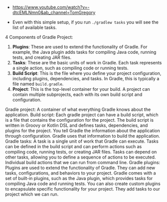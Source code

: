 

- https://www.youtube.com/watch?v=-dtcEMLNmn0&ab_channel=TomGregory

- Even with this simple setup, if you run `./gradlew tasks` you will see the list of available tasks.

4 Components of Gradle Project:
1. **Plugins**: These are used to extend the functionality of Gradle. For example, the Java plugin adds tasks for compiling Java code, running tests, and creating JAR files.
2. **Tasks**: These are the basic units of work in Gradle. Each task represents a single action, such as compiling code or running tests.
3. **Build Script**: This is the file where you define your project configuration, including plugins, dependencies, and tasks. In Gradle, this is typically a file named `build.gradle`.
4. **Project**: This is the top-level container for your build. A project can contain multiple subprojects, each with its own build script and configuration.

[//]: # (5. **Settings File**: This file, typically named `settings.gradle`, is used to define the structure of a multi-project build. It specifies which projects are included in the build and their relationships.)

[//]: # (6. **Dependencies**: These are external libraries or modules that your project needs to function. Gradle allows you to define dependencies in your build script, and it will automatically download and manage them for you.)

[//]: # (7. **Repositories**: These are locations where Gradle can find and download dependencies. You can define repositories in your build script, such as Maven Central or JCenter.)

[//]: # (8. **Configuration**: This is the process of setting up your project, including defining tasks, dependencies, and plugins. Gradle uses a domain-specific language &#40;DSL&#41; based on Groovy or Kotlin to define configurations in the build script.)

[//]: # (9. **Gradle Wrapper**: This is a script that allows you to run Gradle without requiring it to be installed on your system. It ensures that the correct version of Gradle is used for your project, making it easier to share and collaborate with others.)

[//]: # (10. **Gradle Daemon**: This is a background process that runs Gradle builds. It improves build performance by keeping the build environment warm and reusing it for subsequent builds, reducing startup time.)

[//]: # (11. **Gradle Build Cache**: This is a feature that allows Gradle to cache build outputs and reuse them in future builds. It can significantly speed up the build process by avoiding unnecessary work.)

[//]: # (12. **Gradle Build Lifecycle**: This is the sequence of phases that Gradle goes through when executing a build. It includes initialization, configuration, and execution phases, where tasks are executed in a specific order based on their dependencies.)

[//]: # (13. **Gradle Build Scan**: This is a feature that provides insights into your build performance and helps identify bottlenecks. It generates a report with detailed information about the build, including task execution times, dependencies, and more.)

[//]: # (14. **Gradle Build Tooling API**: This is a set of APIs that allows you to interact with Gradle programmatically. It provides a way to build custom tools and integrations with Gradle, enabling advanced use cases and automation.)

[//]: # (15. **Gradle Build Tooling Model**: This is a representation of the build configuration and state in Gradle. It allows you to access information about projects, tasks, dependencies, and more programmatically, enabling advanced tooling and automation scenarios.)

[//]: # (16. **Gradle Build Tooling DSL**: This is the domain-specific language used to define build scripts in Gradle. It provides a concise and expressive way to configure projects, tasks, dependencies, and plugins, making it easier to write and maintain build scripts.)

[//]: # (17. **Gradle Build Tooling Gradle Enterprise**: This is a commercial offering from Gradle that provides advanced features for build performance analysis, collaboration, and insights. It includes features like build scans, distributed caching, and more to enhance the build experience in large teams and complex projects.)

[//]: # (18. **Gradle Build Tooling Gradle Plugin Development**: This is the process of creating custom plugins for Gradle. It allows you to extend Gradle's functionality by defining new tasks, configurations, and behaviors specific to your project's needs.)

[//]: # (19. **Gradle Build Tooling Gradle Plugin Portal**: This is a repository for sharing and discovering Gradle plugins. It allows developers to publish their custom plugins and makes it easy for others to find and use them in their projects.)

[//]: # (20. **Gradle Build Tooling Gradle Wrapper Properties**: This is a file that defines the properties of the Gradle Wrapper, such as the version of Gradle to use and the distribution URL. It ensures that the correct version of Gradle is used for your project, making it easier to share and collaborate with others.)

[//]: # (21. **Gradle Build Tooling Gradle User Guide**: This is the official documentation for Gradle, providing detailed information about its features, configuration options, and best practices. It serves as a comprehensive resource for learning and using Gradle effectively in your projects.)

[//]: # (22. **Gradle Build Tooling Gradle Build File Structure**: This refers to the organization and structure of the build script file, including how tasks, dependencies, and plugins are defined. It follows a specific syntax and conventions to ensure clarity and maintainability in your build configuration.)

[//]: # (23. **Gradle Build Tooling Gradle Build Lifecycle Phases**: This refers to the different stages of a Gradle build, including initialization, configuration, and execution. Each phase has its own set of tasks and actions that are executed in a specific order, allowing for efficient and organized builds.)

[//]: # (24. **Gradle Build Tooling Gradle Build Cache Configuration**: This refers to the settings and options available for configuring the Gradle build cache. It allows you to control how build outputs are cached, shared, and reused across builds, improving performance and reducing unnecessary work.)

[//]: # (25. **Gradle Build Tooling Gradle Build Scan Configuration**: This refers to the settings and options available for configuring build scans in Gradle. It allows you to enable, customize, and analyze build scans, providing insights into build performance, dependencies, and task execution times.)

[//]: # (26. **Gradle Build Tooling Gradle Build Tooling API Usage**: This refers to how the Gradle Build Tooling API can be used to interact with Gradle programmatically. It includes accessing project information, task execution, and build configuration, enabling advanced tooling and automation scenarios.)

[//]: # (27. **Gradle Build Tooling Gradle Build Tooling Model Usage**: This refers to how the Gradle Build Tooling Model can be used to access and manipulate the build configuration and state in Gradle. It allows for programmatic access to projects, tasks, dependencies, and more, enabling advanced tooling and automation scenarios.)

[//]: # (28. **Gradle Build Tooling Gradle Build Tooling DSL Usage**: This refers to how the Gradle Build Tooling DSL can be used to define build scripts and configurations in Gradle. It provides a concise and expressive way to configure projects, tasks, dependencies, and plugins, making it easier to write and maintain build scripts.)

[//]: # (29. **Gradle Build Tooling Gradle Enterprise Features**: This refers to the advanced features provided by Gradle Enterprise, such as build scans, distributed caching, and performance analysis. These features enhance the build experience in large teams and complex projects, providing insights and optimizations for better build performance.)

[//]: # (30. **Gradle Build Tooling Gradle Plugin Development Best Practices**: This refers to the recommended practices for developing custom plugins in Gradle. It includes guidelines for defining tasks, configurations, and behaviors, ensuring that plugins are maintainable, reusable, and compatible with Gradle's ecosystem.)

[//]: # (31. **Gradle Build Tooling Gradle Plugin Portal Usage**: This refers to how the Gradle Plugin Portal can be used to discover, publish, and manage Gradle plugins. It provides a centralized repository for sharing and using plugins, making it easier for developers to find and integrate custom functionality into their projects.)

[//]: # (32. **Gradle Build Tooling Gradle Wrapper Properties Configuration**: This refers to how the Gradle Wrapper properties file can be configured to specify the version of Gradle to use, distribution URL, and other settings. It ensures that the correct version of Gradle is used for your project, making it easier to share and collaborate with others.)

[//]: # (33. **Gradle Build Tooling Gradle User Guide Usage**: This refers to how the Gradle User Guide can be used to learn about Gradle's features, configuration options, and best practices. It serves as a comprehensive resource for understanding and effectively using Gradle in your projects.)

[//]: # (34. **Gradle Build Tooling Gradle Build File Structure Best Practices**: This refers to the recommended practices for organizing and structuring your Gradle build script files. It includes guidelines for defining tasks, dependencies, and plugins in a clear and maintainable way, ensuring that your build configuration is easy to understand and modify.)

[//]: # (35. **Gradle Build Tooling Gradle Build Lifecycle Phases Best Practices**: This refers to the recommended practices for managing the different phases of a Gradle build, including initialization, configuration, and execution. It includes guidelines for defining tasks, dependencies, and behaviors in a way that optimizes build performance and organization.)

[//]: # (36. **Gradle Build Tooling Gradle Build Cache Configuration Best Practices**: This refers to the recommended practices for configuring the Gradle build cache to optimize performance and reduce unnecessary work. It includes guidelines for caching build outputs, sharing caches across builds, and managing cache settings effectively.)

[//]: # (37. **Gradle Build Tooling Gradle Build Scan Configuration Best Practices**: This refers to the recommended practices for configuring build scans in Gradle to gain insights into build performance and identify bottlenecks. It includes guidelines for enabling, customizing, and analyzing build scans effectively.)

[//]: # (38. **Gradle Build Tooling Gradle Build Tooling API Usage Best Practices**: This refers to the recommended practices for using the Gradle Build Tooling API to interact with Gradle programmatically. It includes guidelines for accessing project information, task execution, and build configuration in a way that enhances tooling and automation scenarios.)

[//]: # (39. **Gradle Build Tooling Gradle Build Tooling Model Usage Best Practices**: This refers to the recommended practices for using the Gradle Build Tooling Model to access and manipulate the build configuration and state in Gradle. It includes guidelines for programmatic access to projects, tasks, dependencies, and more, enhancing tooling and automation scenarios.)

[//]: # (40. **Gradle Build Tooling Gradle Build Tooling DSL Usage Best Practices**: This refers to the recommended practices for using the Gradle Build Tooling DSL to define build scripts and configurations in Gradle. It includes guidelines for writing clear, maintainable, and efficient build scripts that leverage Gradle's capabilities effectively.)

[//]: # (41. **Gradle Build Tooling Gradle Enterprise Features Best Practices**: This refers to the recommended practices for leveraging the advanced features provided by Gradle Enterprise, such as build scans, distributed caching, and performance analysis. It includes guidelines for optimizing build performance and collaboration in large teams and complex projects.)

[//]: # (42. **Gradle Build Tooling Gradle Plugin Development Best Practices**: This refers to the recommended practices for developing custom plugins in Gradle. It includes guidelines for defining tasks, configurations, and behaviors that ensure plugins are maintainable, reusable, and compatible with Gradle's ecosystem.)

[//]: # (43. **Gradle Build Tooling Gradle Plugin Portal Usage Best Practices**: This refers to the recommended practices for using the Gradle Plugin Portal to discover, publish, and manage Gradle plugins. It includes guidelines for finding and integrating plugins effectively, as well as best practices for publishing your own plugins to the portal.)

[//]: # (44. **Gradle Build Tooling Gradle Wrapper Properties Configuration Best Practices**: This refers to the recommended practices for configuring the Gradle Wrapper properties file to ensure consistent and reliable builds. It includes guidelines for specifying the correct version of Gradle, distribution URL, and other settings to facilitate collaboration and project sharing.)

[//]: # (45. )


Gradle project: A container of what everything Gradle knows about the application.
Build script: Each gradle project can have a build script, which is a file that contains the configuration for the project. The build script is written in Groovy or Kotlin DSL and defines tasks, dependencies, and plugins for the project. You tell Gradle the information about the application through configuration. Gradle uses that information to build the application.
Gradle tasks: A task is a single unit of work that Gradle can execute. Tasks can be defined in the build script and can perform actions such as compiling code, running tests, or creating JAR files. Tasks can depend on other tasks, allowing you to define a sequence of actions to be executed. Individual build actions that we can run from command line.
Gradle plugins: Plugins are used to extend the functionality of Gradle. They can add new tasks, configurations, and behaviors to your project. Gradle comes with a set of built-in plugins, such as the Java plugin, which provides tasks for compiling Java code and running tests. You can also create custom plugins to encapsulate specific functionality for your project. They add tasks to our project which we can run.

